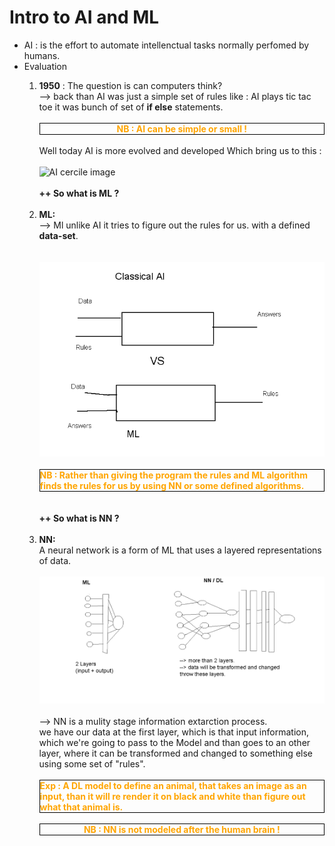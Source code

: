 <h1>Intro to AI and ML</h1>
<ul>
    <li>
    AI : is the effort to automate intellenctual tasks normally perfomed by humans.
    </li>
    <li>
    Evaluation
    </li>
    <ol>
        <li>
            <strong>1950</strong> : The question is can computers think?
            <br>--> back than AI was just a simple set of rules like : AI plays tic tac toe it was bunch of set of <strong>if else</strong> statements.
            <br>
            <br>
            <strong style="color:orange;border:1px solid black; display: grid;place-items: center;">
                    NB : AI can be simple or small !
            </strong>
            <br>
            Well today AI is more evolved and developed Which bring us to this :
            <br>
            <br>
            <img src="https://analyticsread.com/wp-content/uploads/2021/07/AI_Complete_Graph.jpeg" alt="AI cercile image">
            <br>
            <br>
            <strong >++ So what is ML ?</strong>
        </li>
            <br>
        <li>
            <strong>ML:</strong>
            <br>--> Ml unlike AI it tries to figure out the rules for us. with a defined <strong>data-set</strong>.        
            </li>
            <br>
            <br>
            <img src="./images/ML_vs_AI.png">
            <br><br>
            <strong style="color:orange;border:1px solid black; display: grid;place-items: center;">
                    NB : Rather than giving the program the rules and ML algorithm finds the rules for us by using NN or some defined algorithms.
            </strong>
            <br><br>
            <strong>++ So what is NN ? </strong>
        </li>
            <br>
            <br>
        <li>
            <strong>NN:</strong>
            <br>A neural network is a form of ML that uses a layered representations of data.
            <br>
            <br>
            <img src="./images/Ml_vs_DL.png">
            <br>
            <br>
            --> NN is a mulity stage information extarction process.<br>
            we have our data at the first layer, which is that input information, which we're going to pass to the Model and than goes to an other layer, where it can be transformed and changed to something else using some set of "rules".
            <br><br>
            <strong style="color:orange;border:1px solid black; display: grid;place-items: center;">
                    Exp : A DL model to define an animal, that takes an image as an input, than it will re render it on black and white than figure out what that animal is.
            </strong>
            <br>
            <strong style="color:orange;border:1px solid black; display: grid;place-items: center;">
                    NB : NN is not modeled after the human brain !
            </strong>
            <br><br>
        </li>
    </ol>
</ul>